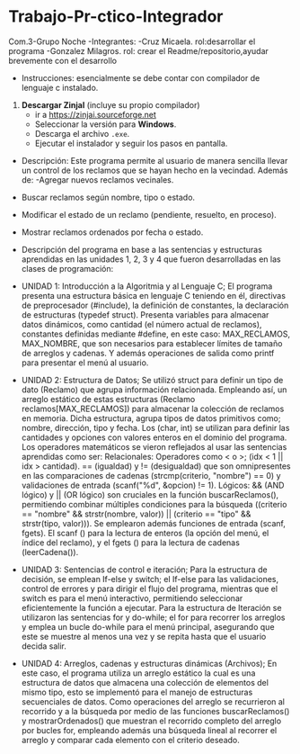 # Trabajo-Pr-ctico-Integrador
Com.3-Grupo Noche
-Integrantes: -Cruz Micaela. rol:desarrollar el programa
             -Gonzalez Milagros. rol: crear el Readme/repositorio,ayudar brevemente con el desarrollo
- Instrucciones: esencialmente se debe contar con compilador de lenguaje c instalado.
1. **Descargar ZinjaI** (incluye su propio compilador)
   - ir a https://zinjai.sourceforge.net
   - Seleccionar la versión para **Windows**.
   - Descarga el archivo `.exe`.
   - Ejecutar el instalador y seguir los pasos en pantalla.
 - Descripción: Este programa permite al usuario de manera sencilla llevar un control de los reclamos que se hayan hecho en la vecindad. Además de: 
-Agregar nuevos reclamos vecinales.
- Buscar reclamos según nombre, tipo o estado.
- Modificar el estado de un reclamo (pendiente, resuelto, en proceso).
- Mostrar reclamos ordenados por fecha o estado.  
- Descripción del programa en base a las sentencias y estructuras aprendidas en las unidades 1, 2, 3  y 4 que fueron desarrolladas en las clases de programación:
- UNIDAD 1: Introducción a la Algoritmia y al Lenguaje C;
El programa presenta una estructura básica en lenguaje C teniendo en él, directivas de preprocesador (#include), la definición de constantes, la declaración de estructuras (typedef struct). Presenta variables para almacenar datos dinámicos, como cantidad (el número actual de reclamos), constantes definidas mediante #define, en este caso: MAX_RECLAMOS, MAX_NOMBRE, que son necesarios para establecer límites de tamaño de arreglos y cadenas. Y además operaciones de salida como printf para presentar el menú al usuario. 

- UNIDAD 2: Estructura de Datos;
Se utilizó struct para definir un tipo de dato (Reclamo) que agrupa información relacionada. Empleando así, un arreglo estático de estas estructuras (Reclamo reclamos[MAX_RECLAMOS]) para almacenar la colección de reclamos en memoria.  Dicha estructura, agrupa tipos de datos primitivos como; nombre, dirección, tipo y fecha. Los (char, int) se utilizan para definir las cantidades y opciones con valores enteros en el dominio del programa. Los operadores matemáticos se vieron reflejados al usar las sentencias aprendidas como ser: Relacionales: Operadores como < o >;  (idx < 1 || idx > cantidad). == (igualdad) y != (desigualdad) que son omnipresentes en las comparaciones de cadenas (strcmp(criterio, "nombre") == 0) y validaciones de entrada (scanf("%d", &opcion) != 1).
Lógicos: && (AND lógico) y || (OR lógico) son cruciales en la función buscarReclamos(), permitiendo combinar múltiples condiciones para la búsqueda ((criterio == "nombre" && strstr(nombre, valor)) || (criterio == "tipo" && strstr(tipo, valor))).
Se emplearon además funciones de entrada (scanf, fgets). El scanf () para la lectura de enteros (la opción del menú, el índice del reclamo), y el fgets () para la lectura de cadenas (leerCadena()).

- UNIDAD 3: Sentencias de control e iteración;
Para la estructura de decisión, se emplean If-else y switch; el If-else para las validaciones, control de errores y para dirigir el flujo del programa, mientras que el switch es para el menú interactivo, permitiendo seleccionar eficientemente la función a ejecutar. Para la estructura de Iteración se utilizaron las sentencias for y do-while; el for para recorrer los arreglos y emplea un bucle do-while para el menú principal, asegurando que este se muestre al menos una vez y se repita hasta que el usuario decida salir. 

- UNIDAD 4: Arreglos, cadenas y estructuras dinámicas (Archivos);
En este caso, el programa utiliza un arreglo estático la cual es una estructura de datos que almacena una colección de elementos del mismo tipo, esto se implementó para el manejo de estructuras secuenciales de datos. Como operaciones del arreglo se recurrieron al recorrido y a la búsqueda por medio de las funciones buscarReclamos() y mostrarOrdenados() que muestran el recorrido completo del arreglo por bucles for, empleando además una búsqueda lineal al recorrer el arreglo y comparar cada elemento con el criterio deseado.
